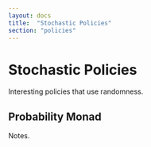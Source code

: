 ```yaml
---
layout: docs
title:  "Stochastic Policies"
section: "policies"
---
```


# Stochastic Policies

Interesting policies that use randomness.

## Probability Monad

Notes.
